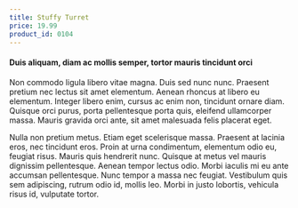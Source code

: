 ```yaml
---
title: Stuffy Turret
price: 19.99
product_id: 0104
---
```


#### Duis aliquam, diam ac mollis semper, tortor mauris tincidunt orci

Non commodo ligula libero vitae magna. Duis sed nunc nunc. Praesent pretium nec lectus sit amet elementum. Aenean rhoncus at libero eu elementum. Integer libero enim, cursus ac enim non, tincidunt ornare diam. Quisque orci purus, porta pellentesque porta quis, eleifend ullamcorper massa. Mauris gravida orci ante, sit amet malesuada felis placerat eget.

Nulla non pretium metus. Etiam eget scelerisque massa. Praesent at lacinia eros, nec tincidunt eros. Proin at urna condimentum, elementum odio eu, feugiat risus. Mauris quis hendrerit nunc. Quisque at metus vel mauris dignissim pellentesque. Aenean tempor lectus odio. Morbi iaculis mi eu ante accumsan pellentesque. Nunc tempor a massa nec feugiat. Vestibulum quis sem adipiscing, rutrum odio id, mollis leo. Morbi in justo lobortis, vehicula risus id, vulputate tortor.
